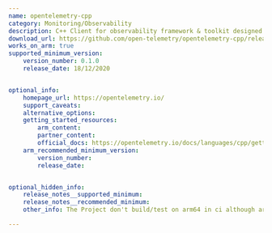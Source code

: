 ```yaml
---
name: opentelemetry-cpp
category: Monitoring/Observability
description: C++ Client for observability framework & toolkit designed to create, manage telemetry data such as traces, metrics, and log.
download_url: https://github.com/open-telemetry/opentelemetry-cpp/releases
works_on_arm: true
supported_minimum_version:
    version_number: 0.1.0
    release_date: 18/12/2020


optional_info:
    homepage_url: https://opentelemetry.io/
    support_caveats:
    alternative_options:
    getting_started_resources:
        arm_content:
        partner_content:
        official_docs: https://opentelemetry.io/docs/languages/cpp/getting-started/
    arm_recommended_minimum_version:
        version_number:
        release_date:


optional_hidden_info:
    release_notes__supported_minimum:
    release_notes__recommended_minimum:
    other_info: The Project don't build/test on arm64 in ci although arm64 support is present, Refer- https://github.com/open-telemetry/opentelemetry-cpp/discussions/2261.

---
```

